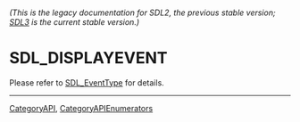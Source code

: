 ###### (This is the legacy documentation for SDL2, the previous stable version; [SDL3](https://wiki.libsdl.org/SDL3/) is the current stable version.)
# SDL_DISPLAYEVENT

Please refer to [SDL_EventType](SDL_EventType) for details.

----
[CategoryAPI](CategoryAPI), [CategoryAPIEnumerators](CategoryAPIEnumerators)

